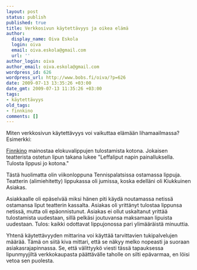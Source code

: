 ```yaml
---
layout: post
status: publish
published: true
title: Verkkosivun käytettävyys ja oikea elämä
author:
  display_name: Oiva Eskola
  login: oiva
  email: oiva.eskola@gmail.com
  url: ''
author_login: oiva
author_email: oiva.eskola@gmail.com
wordpress_id: 626
wordpress_url: http://www.bobs.fi/oiva/?p=626
date: 2009-07-13 13:35:26 +03:00
date_gmt: 2009-07-13 11:35:26 +03:00
tags:
- käytettävyys
old_tags:
- finnkino
comments: []
---
```

<p>Miten verkkosivun käytettävyys voi vaikuttaa elämään lihamaailmassa? Esimerkki:</p>
<p><a href="http://www.finnkino.fi/">Finnkino</a> mainostaa elokuvalippujen tulostamista kotona. Jokaisen teatterista ostetun lipun takana lukee "Leffaliput napin painalluksella. Tulosta lippusi jo kotona."</p>
<p>Tästä huolimatta olin viikonloppuna Tennispalatsissa ostamassa lippuja. Teatterin (alimiehitetty) lippukassa oli jumissa, koska edelläni oli Kiukkuinen Asiakas.</p>
<p>Asiakkaalle oli epäselvää miksi hänen piti käydä noutamassa netissä ostamansa liput teatterin kassalta. Asiakas oli yrittänyt tulostaa lippunsa netissä, mutta oli epäonnistunut. Asiakas ei ollut uskaltanut yrittää tulostamista uudestaan, sillä pelkäsi joutuvansa maksamaan lipuista uudestaan. Tulos: kaikki odottavat lippujonossa pari ylimääräistä minuuttia.</p>
<p>Yhtenä käytettävyyden mittarina voi käyttää tarvittavien tukipalvelujen määrää. Tämä on siitä kiva mittari, että se näkyy melko nopeasti ja suoraan asiakasrajapinnassa. Se, että välittyykö viesti tässä tapauksessa lipunmyyjiltä verkkokaupasta päättävälle taholle on silti epävarmaa, en löisi vetoa sen puolesta.</p>
